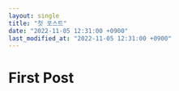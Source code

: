 ```yaml
---
layout: single
title: "첫 포스트"
date: "2022-11-05 12:31:00 +0900"
last_modified_at: "2022-11-05 12:31:00 +0900"
---
```


# First Post